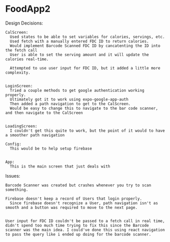 # FoodApp2


Design Decisions:

    CalScreen:
      Used states to be able to set variables for calories, servings, etc.
      Used fetch with a manually entered FDC ID to return calories.
      Would implement Barcode Scanned FDC ID by cancatenting the ID into the fetch call
      User is able to set the serving amount and it will update the calories real-time.

      Attempted to use user input for FDC ID, but it added a little more complexity.


    LoginScreen:
      Tried a couple methods to get google authentication working properly.
      Ultimately got it to work using expo-google-app-auth
      Then added a path navigation to get to the CalScreen.
      Would be easy to change this to navigate to the bar code scanner, and then navigate to the CalScreen


    LoadingScreen:
      I couldn't get this quite to work, but the point of it would to have a smoother path navigation

    Config:
      This would be to help setup firebase


    App:
      This is the main screen that just deals with 



Issues:

    Barcode Scanner was created but crashes whenever you try to scan something.
    
    Firebase doesn't keep a record of Users that login properly.
      Since firebase doesn't recognize a User, path navigation isn't as smooth and a button was required to move to the next page.
      
    
    User input for FDC ID couldn't be passed to a fetch call in real time, didn't spend too much time trying to fix this since the Barcode scanner was the main idea. I could've done this using react navigation to pass the query like i ended up doing for the barcode scanner.
  
    
    
    







